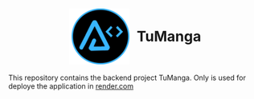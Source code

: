 <h1 style="display:flex;width=100%;justify-content:center;align-items:center;gap: 15px"><img src="./upload/images/BrandT2.png" alt="arnaizDev brand" style="width:120px" /> TuManga</h1>

This repository contains the backend project TuManga.
Only is used for deploye the application in [render.com](render.com)